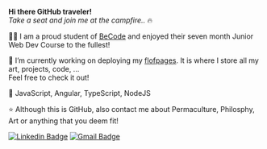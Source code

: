 **Hi there GitHub traveler!** <br>
*Take a seat and join me at the campfire..* :fire:

  👨‍🎓 I am a proud student of [BeCode](https://becode.org/) and enjoyed their seven month Junior Web Dev Course to the fullest!


  🔭 I’m currently working on deploying my [flofpages](https://flofpages.com/). It is where I store all my art, projects, code, ...
    <br> Feel free to check it out! 
     

  💙 JavaScript, Angular, TypeScript, NodeJS


  ⭐ Although this is GitHub, also contact me about Permaculture, Philosphy, Art or anything that you deem fit! 

 [![Linkedin Badge](https://img.shields.io/badge/-florianbracke-blue?style=flat-square&logo=Linkedin&logoColor=white&link=https://www.linkedin.com/in/florianbracke/)](https://www.linkedin.com/in/florianbracke/) [![Gmail Badge](https://img.shields.io/badge/-florianbracke@gmail.com-c14438?style=flat-square&logo=Gmail&logoColor=white&link=mailto:florianbracke@gmail.com)](mailto:florianbracke@gmail.com)
